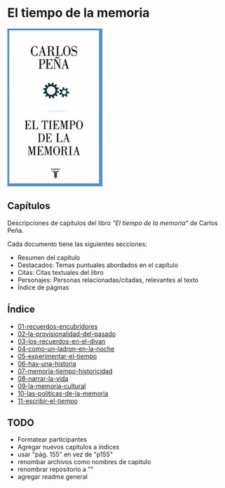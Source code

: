 # El tiempo de la memoria

![Portada Libro](./el-tiempo-de-la-memoria.png)

## Capítulos

Descripciones de capítulos del libro *"El tiempo de la memoria"* de Carlos Peña.

Cada documento tiene las siguientes secciones:
- Resumen del capítulo
- Destacados: Temas puntuales abordados en el capítulo
- Citas: Citas textuales del libro
- Personajes: Personas relacionadas/citadas, relevantes al texto
- Índice de páginas

## Índice

- [01-recuerdos-encubridores](./01-recuerdos-encubridores.md)
- [02-la-provisionalidad-del-pasado](./02-la-provisionalidad-del-pasado.md)
- [03-los-recuerdos-en-el-divan](./03-recuerdos-en-el-divan.md)
- [04-como-un-ladron-en-la-noche](./04-como-un-ladron-en-la-noche.md)
- [05-experimentar-el-tiempo](./05-experimentar-el-tiempo.md)
- [06-hay-una-historia](./06-hay-una-historia.md)
- [07-memoria-tiempo-historicidad](./07-memoria-tiempo-historicidad.md)
- [08-narrar-la-vida](./08-narrar-la-vida.md)
- [09-la-memoria-cultural](./09-la-memoria-cultural.md)
- [10-las-politicas-de-la-memoria](./10-las-politicas-de-la-memoria.md)
- [11-escribir-el-tiempo](./11-escribir-el-tiempo.md)

## TODO
- Formatear participantes
- Agregar nuevos capitulos a indices
- usar  "pág. 155" en vez de "p155"
- renombar archivos como nombres de capitulo
- renombrar repositorio a ""
- agregar readme general